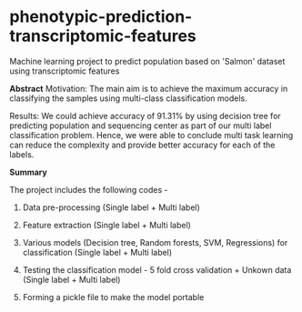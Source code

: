 # phenotypic-prediction-transcriptomic-features

Machine learning project to predict population based on 'Salmon' dataset using transcriptomic features

**Abstract**
Motivation: The main aim is to achieve the maximum accuracy in classifying the samples using multi-class
classification models.

Results: We could achieve accuracy of 91.31% by using decision tree for predicting population and sequencing
center as part of our multi label classification problem. Hence, we were able to conclude multi task learning can
reduce the complexity and provide better accuracy for each of the labels.


**Summary**

The project includes the following codes - 

1. Data pre-processing (Single label + Multi label)

2. Feature extraction (Single label + Multi label)

3. Various models (Decision tree, Random forests, SVM, Regressions) for classification (Single label + Multi label)

4. Testing the classification model - 5 fold cross validation + Unkown data (Single label + Multi label)

5. Forming a pickle file to make the model portable
